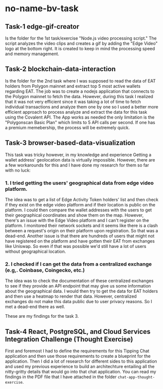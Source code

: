 # no-name-bv-task

## Task-1 edge-gif-creator

Is the folder for the 1st task/exercise "Node.js video processing script." The script analyzes the video clips and creates a gif by adding the "Edge Video" logo at the bottom right. It is created to keep in mind the processing speed and memory management.

## Task-2 blockchain-data-interaction

Is the folder for the 2nd task where I was supposed to read the data of EAT holders from Polygon mainnet and extract top 5 most active wallets regarding EAT. The job was to create a nodejs application that connects to the Polygon mainnet to fetch the data. However, during this task I realized that it was not very efficient since it was taking a lot of time to fetch individual transactions and analyze them one by one so I used a better more efficient approach to process analyze and extract the data for this task using the Covalent API. The App works as needed the only limitation is the "Polygonscan Basic Plan" which limits to 5 API calls per second. If one has a premium memebership, the process will be extremely quick.

## Task-3 browser-based-data-visualization

This task was tricky however, in my knowledge and experience Getting a wallet address' geolocation data is virtually impossible. However, there are a few workarounds for this and I have done my research for them so far with no luck:

### 1. I tried getting the users' geographical data from edge video platform.

The idea was to get a list of Edge Activity Token holders' list and then check if they exist on the edge video platform and if their location is public on the platform. I could then compare the wallet addresses with the users to get their geographical coordinates and show them on the map. However, there's an issue with the Edge Video platform and I can't register on the platform. I monitored their network sockets and it seems like there is a clash between a request's origin on their platform upon registration. So that was a dead-end. Another issue is that there are hundreds of users that might not have registered on the platform and have gotten their EAT from exchanges like Uniswap. So even if that was possible we'd still have a lot of users without geographical location.

### 2. I checked if I can get the data from a centralized exchange (e.g,. Coinbase, Coingecko, etc.)

The idea was to check the documentation of these centralized exchanges to see if they provide an API endpoint that may give us some information about the geographical data. I would then try to get the data for EAT holders and then use a heatmap to render that data. However, centralized exchanges do not make this data public due to user privacy reasons. So I met a dead-end there as well.

These are my findings for the task 3.

## Task-4 React, PostgreSQL, and Cloud Services Integration Challenge (Thought Exercise)

First and foremost I had to define the requirements for this Tipping Chat application and then use those requirements to create a blueprint for the application. Then I did a lot of research for different sides to this application and used my previous experience to build an architechture entailing all the nitty-gritty details that would go into that chat application. You can read my findings in the PDF file that I have attached in the folder `chat-app-thought-exercise`.
